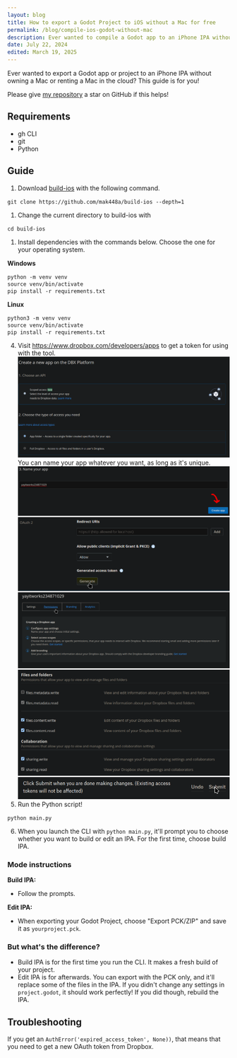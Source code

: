 ```yaml
---
layout: blog
title: How to export a Godot Project to iOS without a Mac for free
permalink: /blog/compile-ios-godot-without-mac
description: Ever wanted to compile a Godot app to an iPhone IPA without owning a Mac or renting a Mac in the cloud? This guide teaches you how to export a Godot Project or XCodeProject to iOS without owning a Mac.
date: July 22, 2024
edited: March 19, 2025
---
```


Ever wanted to export a Godot app or project to an iPhone IPA without owning a Mac or renting a Mac in the cloud? This guide is for you!

Please give [my repository](https://github.com/mak448a/build-ios) a star on GitHub if this helps!


## Requirements
- gh CLI
- git
- Python

## Guide
1. Download [build-ios](https://github.com/mak448a/build-ios) with the following command.
```shell
git clone https://github.com/mak448a/build-ios --depth=1
```
1. Change the current directory to build-ios with
```shell
cd build-ios
```
1. Install dependencies with the commands below. Choose the one for your operating system.

**Windows**
```shell
python -m venv venv
source venv/bin/activate
pip install -r requirements.txt
```

**Linux**
```shell
python3 -m venv venv
source venv/bin/activate
pip install -r requirements.txt
```
4. Visit https://www.dropbox.com/developers/apps to get a token for using with the tool.
![Screenshot of "create new app"](https://raw.githubusercontent.com/mak448a/build-ios/refs/heads/main/tutorial/1.png)
You can name your app whatever you want, as long as it's unique.
![Screenshot of app naming](https://raw.githubusercontent.com/mak448a/build-ios/refs/heads/main/tutorial/2.png)
![Screenshot of generating access token](https://raw.githubusercontent.com/mak448a/build-ios/refs/heads/main/tutorial/3.png)
![Screenshot of going to permissions tab](https://raw.githubusercontent.com/mak448a/build-ios/refs/heads/main/tutorial/4.png)
![Screenshot of permissions](https://raw.githubusercontent.com/mak448a/build-ios/refs/heads/main/tutorial/5.png)
![Screenshot of submit button](https://raw.githubusercontent.com/mak448a/build-ios/refs/heads/main/tutorial/6.png)
5. Run the Python script!
```shell
python main.py
```
6. When you launch the CLI with `python main.py`, it'll prompt you to choose whether you want to build or edit an IPA. For the first time, choose build IPA.

### Mode instructions
**Build IPA:**
- Follow the prompts.

**Edit IPA:**
- When exporting your Godot Project, choose "Export PCK/ZIP" and save it as `yourproject.pck`.

### But what's the difference?
- Build IPA is for the first time you run the CLI. It makes a fresh build of your project.
- Edit IPA is for afterwards. You can export with the PCK only, and it'll replace some of the files in the IPA. If you didn't change any settings in `project.godot`, it should work perfectly! If you did though, rebuild the IPA.



## Troubleshooting
If you get an `AuthError('expired_access_token', None))`, that means that you need to get a new OAuth token from Dropbox.

